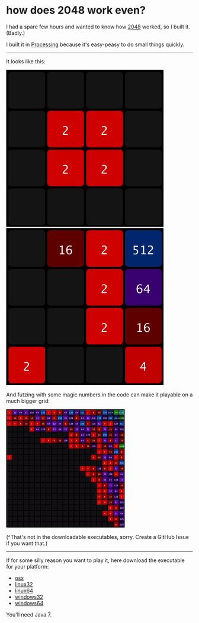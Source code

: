 # how does 2048 work even?

I had a spare few hours and wanted to know how [2048](https://gabrielecirulli.github.io/2048/) worked, so I built it.  (Badly.)

I built it in [Processing](https://processing.org/) because it's easy-peasy to do small things quickly.

------------------------

It looks like this:

<img src="assets/start_state.png" alt="start state" width="425"/>

<img src="assets/played_state.png" alt="played state" width="425"/>

And futzing with some magic numbers in the code can make it playable on a much bigger grid:

![big grid](assets/bigger.gif)

(^That's not in the downloadable executables, sorry. Create a GitHub Issue if you want that.)

------------------------

If for some silly reason you want to play it, here download the executable for your platform:
- [osx](https://github.com/kdbanman/how_does_2048_work_even/raw/master/assets/executables/application.macosx.zip)
- [linux32](https://github.com/kdbanman/how_does_2048_work_even/raw/master/assets/executables/application.linux32.zip)
- [linux64](https://github.com/kdbanman/how_does_2048_work_even/raw/master/assets/executables/application.linux64.zip)
- [windows32](https://github.com/kdbanman/how_does_2048_work_even/raw/master/assets/executables/application.windows32.zip)
- [windows64](https://github.com/kdbanman/how_does_2048_work_even/raw/master/assets/executables/application.windows64.zip)

You'll need Java 7.

